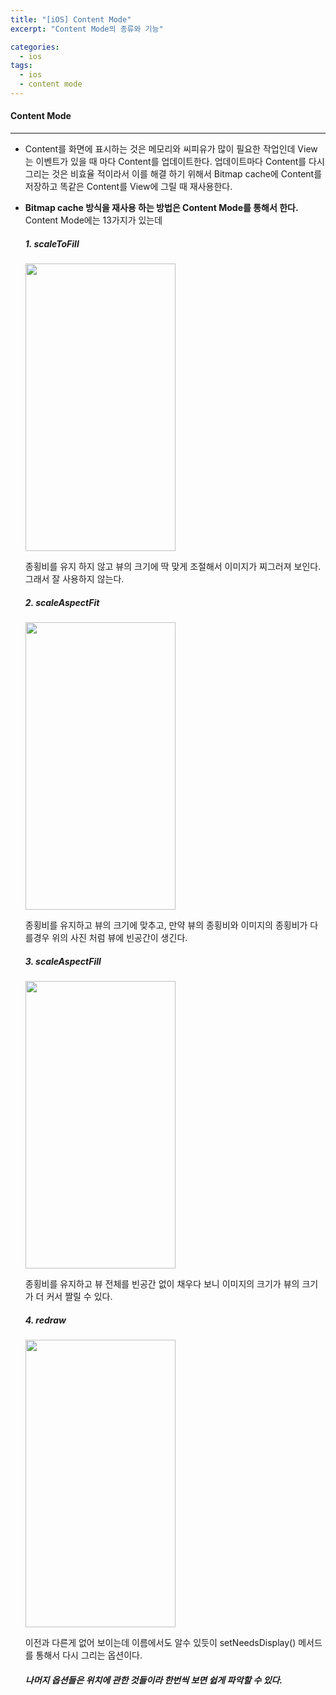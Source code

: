 ```yaml
---
title: "[iOS] Content Mode"
excerpt: "Content Mode의 종류와 기능"

categories:
  - ios
tags:
  - ios
  - content mode
---
```




####  Content Mode
***
* Content를 화면에 표시하는 것은 메모리와 씨피유가 많이 필요한 작업인데 View는 이벤트가 있을 때 마다 Content를 업데이트한다. 업데이트마다 Content를 다시 그리는 것은 비효율 적이라서 이를 해결 하기 위해서 Bitmap cache에 Content를 저장하고 똑같은 Content를 View에 그릴 때 재사용한다.

* **Bitmap cache 방식을 재사용 하는 방법은 Content Mode를 통해서 한다.**  
Content Mode에는 13가지가 있는데
  ##### 1. scaleToFill

  <img src="/assets/images/scaleToFill.png" width="240" height="460">

  종횡비를 유지 하지 않고 뷰의 크기에 딱 맞게 조절해서 이미지가 찌그러져 보인다. 그래서 잘 사용하지 않는다.

  ##### 2. scaleAspectFit

  <img src="/assets/images/aspectFit.png" width="240" height="460">

  종횡비를 유지하고 뷰의 크기에 맞추고, 만약 뷰의 종횡비와 이미지의 종횡비가 다를경우 위의 사진 처럼 뷰에 빈공간이 생긴다.

  ##### 3. scaleAspectFill

  <img src="/assets/images/aspectFill.png" width="240" height="460">

  종횡비를 유지하고 뷰 전체를 빈공간 없이 채우다 보니 이미지의 크기가 뷰의 크기가 더 커서 짤릴 수 있다.

  ##### 4. redraw

  <img src="/assets/images/redraw.png" width="240" height="460">

  이전과 다른게 없어 보이는데 이름에서도 알수 있듯이 setNeedsDisplay() 메서드를 통해서 다시 그리는 옵션이다.

  ##### 나머지 옵션들은 위치에 관한 것들이라 한번씩 보면 쉽게 파악할 수 있다.

